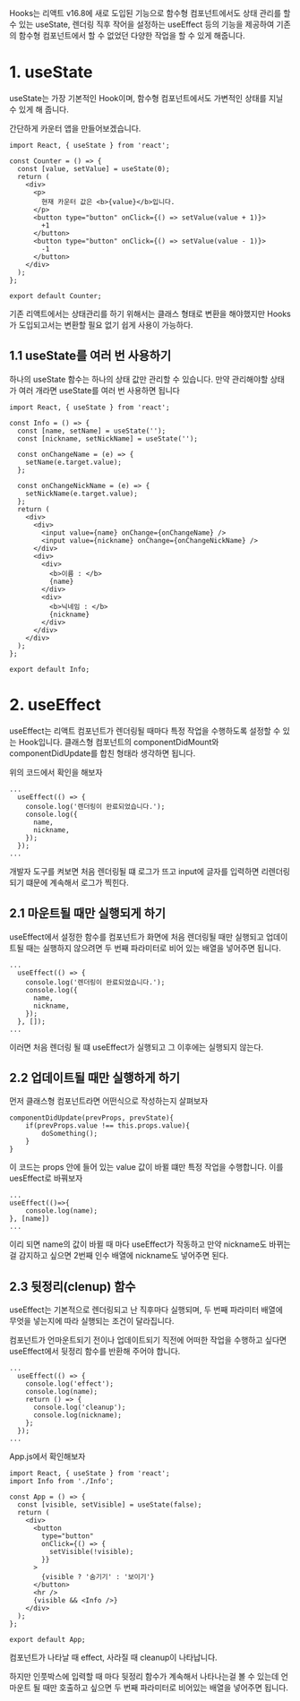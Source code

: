 Hooks는 리액트 v16.8에 새로 도입된 기능으로 함수형 컴포넌트에서도 상태 관리를 할 수 있는 useState, 렌더링 직후 작어을 설정하는  useEffect 등의 기능을 제공하여 기존의 함수형 컴포넌트에서 할 수 없었던 다양한 작업을 할 수 있게 해줍니다.

# 1. useState

useState는 가장 기본적인 Hook이며, 함수형 컴포넌트에서도 가변적인 상태를 지닐 수 있게 해 줍니다.

간단하게 카운터 앱을 만들어보겠습니다.

```react
import React, { useState } from 'react';

const Counter = () => {
  const [value, setValue] = useState(0);
  return (
    <div>
      <p>
        현재 카운터 값은 <b>{value}</b>입니다.
      </p>
      <button type="button" onClick={() => setValue(value + 1)}>
        +1
      </button>
      <button type="button" onClick={() => setValue(value - 1)}>
        -1
      </button>
    </div>
  );
};

export default Counter;
```

기존 리액트에서는 상태관리를 하기 위해서는 클래스 형태로 변환을 해야했지만 Hooks가 도입되고서는 변환할 필요 없기 쉽게 사용이 가능하다.

## 1.1 useState를 여러 번 사용하기

하나의 useState 함수는 하나의 상태 값만 관리할 수 있습니다. 만약 관리해야할 상태가 여러 개라면 useState를 여러 번 사용하면 됩니다

```react
import React, { useState } from 'react';

const Info = () => {
  const [name, setName] = useState('');
  const [nickname, setNickName] = useState('');

  const onChangeName = (e) => {
    setName(e.target.value);
  };

  const onChangeNickName = (e) => {
    setNickName(e.target.value);
  };
  return (
    <div>
      <div>
        <input value={name} onChange={onChangeName} />
        <input value={nickname} onChange={onChangeNickName} />
      </div>
      <div>
        <div>
          <b>이름 : </b>
          {name}
        </div>
        <div>
          <b>닉네임 : </b>
          {nickname}
        </div>
      </div>
    </div>
  );
};

export default Info;
```



# 2. useEffect

useEffect는 리액트 컴포넌트가 렌더링될 때마다 특정 작업을 수행하도록 설정할 수 있는 Hook입니다. 클래스형 컴포넌트의 componentDidMount와 componentDidUpdate를 합친 형태라 생각하면 됩니다.

위의 코드에서 확인을 해보자

```react
...
  useEffect(() => {
    console.log('렌더링이 완료되었습니다.');
    console.log({
      name,
      nickname,
    });
  });
... 
```

개발자 도구를 켜보면 처음 렌더링될 떄 로그가 뜨고 input에 글자를 입력하면 리렌더링 되기 떄문에 계속해서 로그가 찍힌다.

## 2.1 마운트될 때만 실행되게 하기

useEffect에서 설정한 함수를 컴포넌트가 화면에 처음 렌더링될 때만 실행되고 업데이트될 때는 실행하지 않으려면 두 번째 파라미터로 비어 있는 배열을 넣어주면 됩니다.

```react
...
  useEffect(() => {
    console.log('렌더링이 완료되었습니다.');
    console.log({
      name,
      nickname,
    });
  }, []);
... 
```

이러면 처음 렌더링 될 떄 useEffect가 실행되고 그 이후에는 실행되지 않는다.



## 2.2 업데이트될 때만 실행하게 하기

 먼저 클래스형 컴포넌트라면 어떤식으로 작성하는지 살펴보자

```react
componentDidUpdate(prevProps, prevState){
    if(prevProps.value !== this.props.value){
        doSomething();
    }
}
```

이 코드는 props 안에 들어 있는 value 값이 바뀔 떄만 특정 작업을 수행합니다. 이를 uesEffect로 바꿔보자

```react
...
useEffect(()=>{
    console.log(name);
}, [name])
...
```

이리 되면 name의 값이 바뀔 때 마다 useEffect가 작동하고 만약 nickname도 바뀌는걸 감지하고 싶으면 2번째 인수 배열에 nickname도 넣어주면 된다.



## 2.3 뒷정리(clenup) 함수

useEffect는 기본적으로 렌더링되고 난 직후마다 실행되며, 두 번째 파라미터 배열에 무엇을 넣는지에 따라 실행되는 조건이 달라집니다.

컴포넌트가 언마운트되기 전이나 업데이트되기 직전에 어떠한 작업을 수행하고 싶다면 useEffect에서 뒷정리 함수를 반환해 주어야 합니다.

```react
...
  useEffect(() => {
    console.log('effect');
    console.log(name);
    return () => {
      console.log('cleanup');
      console.log(nickname);
    };
  });
...
```



App.js에서 확인해보자

```react
import React, { useState } from 'react';
import Info from './Info';

const App = () => {
  const [visible, setVisible] = useState(false);
  return (
    <div>
      <button
        type="button"
        onClick={() => {
          setVisible(!visible);
        }}
      >
        {visible ? '숨기기' : '보이기'}
      </button>
      <hr />
      {visible && <Info />}
    </div>
  );
};

export default App;
```

컴포넌트가 나타날 때 effect, 사라질 때 cleanup이 나타납니다.

하지만 인풋박스에 입력할 때 마다 뒷정리 함수가 계속해서 나타나는걸 볼 수 있는데 언마운트 될 때만 호출하고 싶으면 두 번째 파라미터로 비어있는 배열을 넣어주면 됩니다.